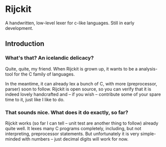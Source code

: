 # Rijckit

A handwritten, low-level lexer for c-like languages. Still in early development.

## Introduction

### What's that? An icelandic delicacy?

Quite, quite, my friend. When Rijckit is grown up, it wants to be a analysis-tool for the C family of languages.

In the meantime, it can already lex a bunch of C, with more (preprocessor, parser) soon to follow.
Rijckit is open source, so you can verify that it is indeed lovely handcrafted and – if you wish – contribute some of your spare time to it, just like I like to do.

### That sounds nice. What does it do exactly, so far?

Rijckit works (so far I can tell – unit test are another thing to follow) already quite well. It lexes many C programs completely, including, but not interpreting, preprocessor statements. But unfortunately it is very simple-minded with numbers – just decimal digits will work for now.
